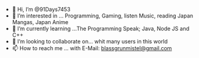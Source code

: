 - 👋 Hi, I’m @91Days7453
- 👀 I’m interested in ... Programming, Gaming, listen Music, reading Japan Mangas, Japan Anime
- 🌱 I’m currently learning ...The Programming Speak; Java, Node JS and C++
- 💞️ I’m looking to collaborate on... whit many users in this world
- 📫 How to reach me ... with E-Mail: blassgrunmistel@gmail.com

<!---
91Days7453/91Days7453 is a ✨ special ✨ repository because its `README.md` (this file) appears on your GitHub profile.
You can click the Preview link to take a look at your changes.
--->
